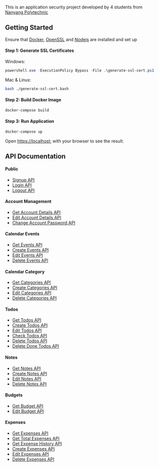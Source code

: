 This is an application security project developed by 4 students from [Nanyang Polytechnic](https://www.nyp.edu.sg/)

## Getting Started

Ensure that [Docker](https://www.docker.com/), [OpenSSL](https://www.openssl.org/) and [Nodejs](https://nodejs.org/) are installed and set up

#### Step 1: Generate SSL Certificates

Windows:

```powershell
powershell.exe -ExecutionPolicy Bypass -File .\generate-ssl-cert.ps1
```

Mac & Linux:

```bash
bash ./generate-ssl-cert.bash
```

#### Step 2: Build Docker Image

```bash
docker-compose build
```

#### Step 3: Run Application

```bash
docker-compose up
```

Open [https://localhost:](https://localhost) with your browser to see the result.

## API Documentation

#### Public

* [Signup API](api-documentation/signup.md)
* [Login API](api-documentation/login.md)
* [Logout API](api-documentation/logout.md)

#### Account Management

* [Get Account Details API](api-documentation/get-account.md)
* [Edit Account Details API](api-documentation/edit-account.md)
* [Change Account Password API](api-documentation/change-password.md)

#### Calendar Events

* [Get Events API](api-documentation/get-event.md)
* [Create Events API](api-documentation/create-event.md)
* [Edit Events API](api-documentation/edit-event.md)
* [Delete Events API](api-documentation/delete-event.md)

#### Calendar Category

* [Get Categories API](api-documentation/get-category.md)
* [Create Categories API](api-documentation/create-category.md)
* [Edit Categories API](api-documentation/edit-category.md)
* [Delete Categories API](api-documentation/delete-category.md)

#### Todos

* [Get Todos API](api-documentation/get-todos.md)
* [Create Todos API](api-documentation/create-todos.md)
* [Edit Todos API](api-documentation/edit-todos.md)
* [Check Todos API](api-documentation/check-todos.md)
* [Delete Todos API](api-documentation/delete-todos.md)
* [Delete Done Todos API](api-documentation/delete-done-todos.md)

#### Notes

* [Get Notes API](api-documentation/get-notes.md)
* [Create Notes API](api-documentation/create-notes.md)
* [Edit Notes API](api-documentation/edit-notes.md)
* [Delete Notes API](api-documentation/delete-notes.md)

#### Budgets

* [Get Budget API](api-documentation/get-budget.md)
* [Edit Budget API](api-documentation/edit-budget.md)

#### Expenses

* [Get Expenses API](api-documentation/get-expenses.md)
* [Get Total Expenses API](api-documentation/get-expenses-total.md)
* [Get Expense History API](api-documentation/get-expenses-history.md)
* [Create Expenses API](api-documentation/create-expenses.md)
* [Edit Expenses API](api-documentation/edit-expenses.md)
* [Delete Expenses API](api-documentation/delete-expenses.md)